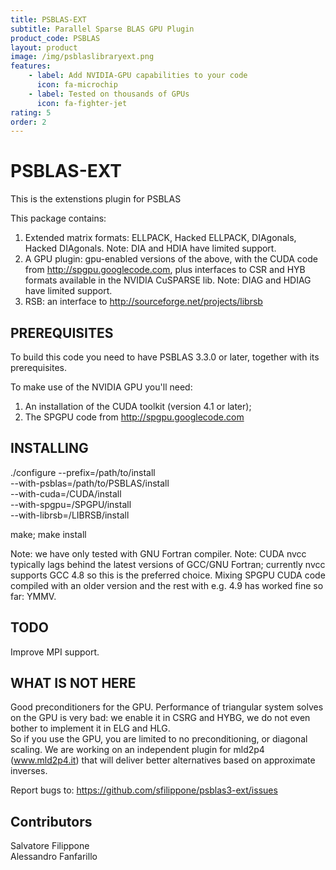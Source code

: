 ```yaml
---
title: PSBLAS-EXT
subtitle: Parallel Sparse BLAS GPU Plugin
product_code: PSBLAS
layout: product
image: /img/psblaslibraryext.png
features:
    - label: Add NVIDIA-GPU capabilities to your code
      icon: fa-microchip
    - label: Tested on thousands of GPUs
      icon: fa-fighter-jet
rating: 5
order: 2
---
```


PSBLAS-EXT
===========================

This is the extenstions plugin for PSBLAS

This package contains:
1. Extended matrix formats: ELLPACK, Hacked ELLPACK, DIAgonals, Hacked
   DIAgonals. Note: DIA and HDIA have limited support.      
2. A GPU plugin: gpu-enabled versions of the above, with the CUDA code
   from http://spgpu.googlecode.com,  plus interfaces to
   CSR and HYB formats available in the NVIDIA CuSPARSE lib.
   Note: DIAG and HDIAG have limited support.
3. RSB: an interface to http://sourceforge.net/projects/librsb


PREREQUISITES
-------------

To build this code you need to have PSBLAS 3.3.0 or later, together
with its prerequisites.

To make use of the NVIDIA GPU you'll need:
1. An installation of the CUDA toolkit (version 4.1 or later);
2. The SPGPU code from http://spgpu.googlecode.com



INSTALLING
----------

./configure --prefix=/path/to/install \
            --with-psblas=/path/to/PSBLAS/install \
	    --with-cuda=/CUDA/install \
	    --with-spgpu=/SPGPU/install \
	    --with-librsb=/LIBRSB/install

make;
make install

Note: we have only tested with GNU Fortran compiler.
Note: CUDA nvcc typically lags behind the latest  versions of GCC/GNU
      Fortran; currently nvcc supports GCC 4.8 so this is the preferred choice.
      Mixing SPGPU CUDA code  compiled with an older version and the rest with
      e.g. 4.9 has  worked fine so far: YMMV.  


TODO
----
Improve MPI support.


WHAT IS NOT HERE
----------------
Good preconditioners for the GPU. Performance of  triangular system
solves on the GPU is very bad: we enable it in CSRG and HYBG, we do
not even bother to implement it in ELG and HLG.  
So if you use the GPU, you are limited to no preconditioning, or
diagonal scaling. We are working on an independent plugin for mld2p4
(www.mld2p4.it) that will deliver better alternatives based on
approximate inverses.  


Report bugs to:
 https://github.com/sfilippone/psblas3-ext/issues

Contributors
------------
 Salvatore Filippone     
 Alessandro Fanfarillo   
